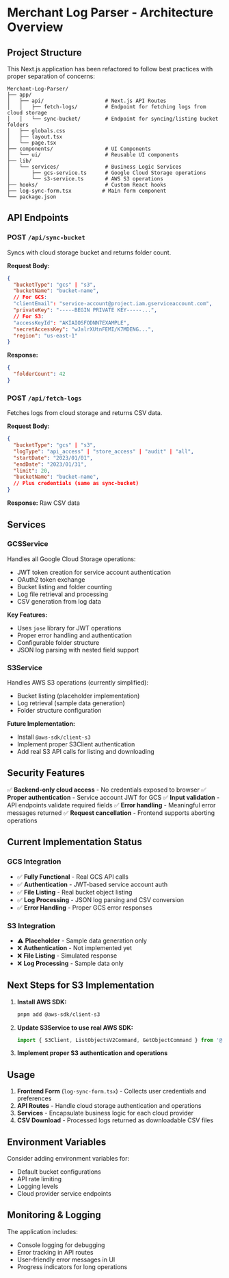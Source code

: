 # Merchant Log Parser - Architecture Overview

## Project Structure

This Next.js application has been refactored to follow best practices with proper separation of concerns:

```
Merchant-Log-Parser/
├── app/
│   ├── api/                    # Next.js API Routes
│   │   ├── fetch-logs/         # Endpoint for fetching logs from cloud storage
│   │   └── sync-bucket/        # Endpoint for syncing/listing bucket folders
│   ├── globals.css
│   ├── layout.tsx
│   └── page.tsx
├── components/                 # UI Components
│   └── ui/                     # Reusable UI components
├── lib/
│   └── services/               # Business Logic Services
│       ├── gcs-service.ts      # Google Cloud Storage operations
│       └── s3-service.ts       # AWS S3 operations
├── hooks/                      # Custom React hooks
├── log-sync-form.tsx          # Main form component
└── package.json
```

## API Endpoints

### POST `/api/sync-bucket`

Syncs with cloud storage bucket and returns folder count.

**Request Body:**
```json
{
  "bucketType": "gcs" | "s3",
  "bucketName": "bucket-name",
  // For GCS:
  "clientEmail": "service-account@project.iam.gserviceaccount.com",
  "privateKey": "-----BEGIN PRIVATE KEY-----...",
  // For S3:
  "accessKeyId": "AKIAIOSFODNN7EXAMPLE",
  "secretAccessKey": "wJalrXUtnFEMI/K7MDENG...",
  "region": "us-east-1"
}
```

**Response:**
```json
{
  "folderCount": 42
}
```

### POST `/api/fetch-logs`

Fetches logs from cloud storage and returns CSV data.

**Request Body:**
```json
{
  "bucketType": "gcs" | "s3",
  "logType": "api_access" | "store_access" | "audit" | "all",
  "startDate": "2023/01/01",
  "endDate": "2023/01/31",
  "limit": 20,
  "bucketName": "bucket-name",
  // Plus credentials (same as sync-bucket)
}
```

**Response:** Raw CSV data

## Services

### GCSService

Handles all Google Cloud Storage operations:
- JWT token creation for service account authentication
- OAuth2 token exchange
- Bucket listing and folder counting
- Log file retrieval and processing
- CSV generation from log data

**Key Features:**
- Uses `jose` library for JWT operations
- Proper error handling and authentication
- Configurable folder structure
- JSON log parsing with nested field support

### S3Service

Handles AWS S3 operations (currently simplified):
- Bucket listing (placeholder implementation)
- Log retrieval (sample data generation)
- Folder structure configuration

**Future Implementation:**
- Install `@aws-sdk/client-s3`
- Implement proper S3Client authentication
- Add real S3 API calls for listing and downloading

## Security Features

✅ **Backend-only cloud access** - No credentials exposed to browser
✅ **Proper authentication** - Service account JWT for GCS
✅ **Input validation** - API endpoints validate required fields
✅ **Error handling** - Meaningful error messages returned
✅ **Request cancellation** - Frontend supports aborting operations

## Current Implementation Status

### GCS Integration
- ✅ **Fully Functional** - Real GCS API calls
- ✅ **Authentication** - JWT-based service account auth
- ✅ **File Listing** - Real bucket object listing
- ✅ **Log Processing** - JSON log parsing and CSV conversion
- ✅ **Error Handling** - Proper GCS error responses

### S3 Integration
- ⚠️ **Placeholder** - Sample data generation only
- ❌ **Authentication** - Not implemented yet
- ❌ **File Listing** - Simulated response
- ❌ **Log Processing** - Sample data only

## Next Steps for S3 Implementation

1. **Install AWS SDK:**
   ```bash
   pnpm add @aws-sdk/client-s3
   ```

2. **Update S3Service to use real AWS SDK:**
   ```typescript
   import { S3Client, ListObjectsV2Command, GetObjectCommand } from '@aws-sdk/client-s3'
   ```

3. **Implement proper S3 authentication and operations**

## Usage

1. **Frontend Form** (`log-sync-form.tsx`) - Collects user credentials and preferences
2. **API Routes** - Handle cloud storage authentication and operations
3. **Services** - Encapsulate business logic for each cloud provider
4. **CSV Download** - Processed logs returned as downloadable CSV files

## Environment Variables

Consider adding environment variables for:
- Default bucket configurations
- API rate limiting
- Logging levels
- Cloud provider service endpoints

## Monitoring & Logging

The application includes:
- Console logging for debugging
- Error tracking in API routes
- User-friendly error messages in UI
- Progress indicators for long operations 